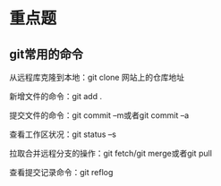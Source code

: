 # 重点题
## git常用的命令

从远程库克隆到本地：git clone 网站上的仓库地址

新增文件的命令：git add .

提交文件的命令：git commit –m或者git commit –a

查看工作区状况：git status –s

拉取合并远程分支的操作：git fetch/git merge或者git pull

查看提交记录命令：git reflog